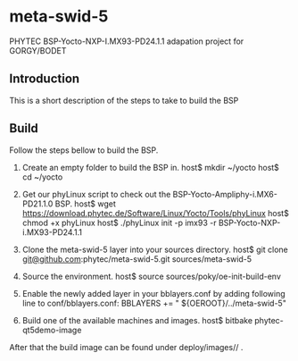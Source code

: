 # meta-swid-5
PHYTEC BSP-Yocto-NXP-I.MX93-PD24.1.1 adapation project for  GORGY/BODET

Introduction
------------
This is a short description of the steps to take to build the BSP

Build
-----
Follow the steps bellow to build the BSP.

1. Create an empty folder to build the BSP in.
   host$ mkdir ~/yocto
   host$ cd ~/yocto

2. Get our phyLinux script to check out the BSP-Yocto-Ampliphy-i.MX6-PD21.1.0
   BSP.
   host$ wget https://download.phytec.de/Software/Linux/Yocto/Tools/phyLinux
   host$ chmod +x phyLinux
   host$ ./phyLinux init -p imx93 -r BSP-Yocto-NXP-i.MX93-PD24.1.1

3. Clone the meta-swid-5 layer into your sources directory.
   host$ git clone git@github.com:phytec/meta-swid-5.git sources/meta-swid-5

4. Source the environment.
   host$ source sources/poky/oe-init-build-env

5. Enable the newly added layer in your bblayers.conf by adding following line
   to conf/bblayers.conf:
   BBLAYERS += " ${OEROOT}/../meta-swid-5"

6. Build one of the available machines and images.
   host$ bitbake phytec-qt5demo-image


After that the build image can be found under
deploy/images/<machine-name>/ .
